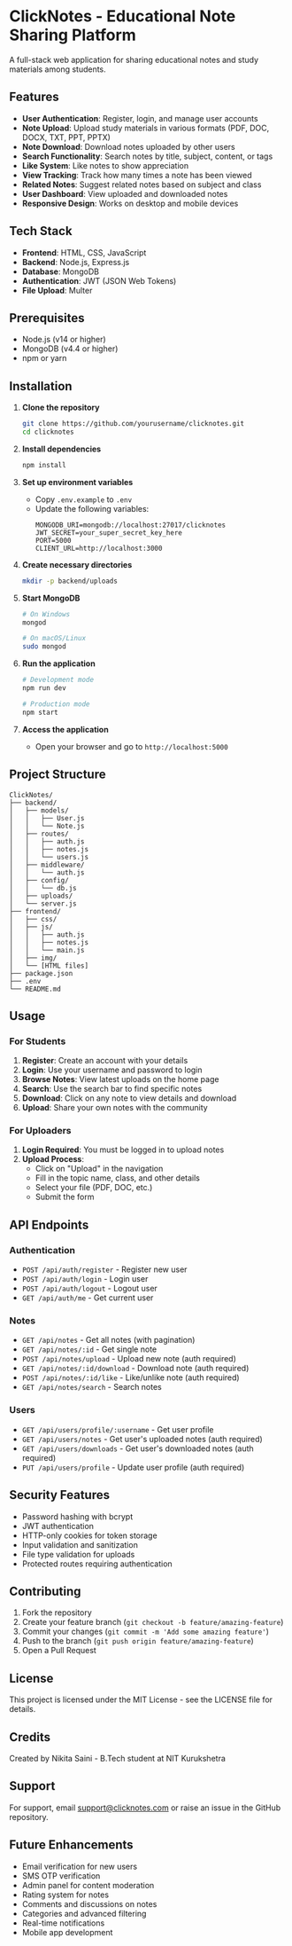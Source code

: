 # ClickNotes - Educational Note Sharing Platform

A full-stack web application for sharing educational notes and study materials among students.

## Features

- **User Authentication**: Register, login, and manage user accounts
- **Note Upload**: Upload study materials in various formats (PDF, DOC, DOCX, TXT, PPT, PPTX)
- **Note Download**: Download notes uploaded by other users
- **Search Functionality**: Search notes by title, subject, content, or tags
- **Like System**: Like notes to show appreciation
- **View Tracking**: Track how many times a note has been viewed
- **Related Notes**: Suggest related notes based on subject and class
- **User Dashboard**: View uploaded and downloaded notes
- **Responsive Design**: Works on desktop and mobile devices

## Tech Stack

- **Frontend**: HTML, CSS, JavaScript
- **Backend**: Node.js, Express.js
- **Database**: MongoDB
- **Authentication**: JWT (JSON Web Tokens)
- **File Upload**: Multer

## Prerequisites

- Node.js (v14 or higher)
- MongoDB (v4.4 or higher)
- npm or yarn

## Installation

1. **Clone the repository**
   ```bash
   git clone https://github.com/yourusername/clicknotes.git
   cd clicknotes
   ```

2. **Install dependencies**
   ```bash
   npm install
   ```

3. **Set up environment variables**
   - Copy `.env.example` to `.env`
   - Update the following variables:
     ```
     MONGODB_URI=mongodb://localhost:27017/clicknotes
     JWT_SECRET=your_super_secret_key_here
     PORT=5000
     CLIENT_URL=http://localhost:3000
     ```

4. **Create necessary directories**
   ```bash
   mkdir -p backend/uploads
   ```

5. **Start MongoDB**
   ```bash
   # On Windows
   mongod

   # On macOS/Linux
   sudo mongod
   ```

6. **Run the application**
   ```bash
   # Development mode
   npm run dev

   # Production mode
   npm start
   ```

7. **Access the application**
   - Open your browser and go to `http://localhost:5000`

## Project Structure

```
ClickNotes/
├── backend/
│   ├── models/
│   │   ├── User.js
│   │   └── Note.js
│   ├── routes/
│   │   ├── auth.js
│   │   ├── notes.js
│   │   └── users.js
│   ├── middleware/
│   │   └── auth.js
│   ├── config/
│   │   └── db.js
│   ├── uploads/
│   └── server.js
├── frontend/
│   ├── css/
│   ├── js/
│   │   ├── auth.js
│   │   ├── notes.js
│   │   └── main.js
│   ├── img/
│   └── [HTML files]
├── package.json
├── .env
└── README.md
```

## Usage

### For Students

1. **Register**: Create an account with your details
2. **Login**: Use your username and password to login
3. **Browse Notes**: View latest uploads on the home page
4. **Search**: Use the search bar to find specific notes
5. **Download**: Click on any note to view details and download
6. **Upload**: Share your own notes with the community

### For Uploaders

1. **Login Required**: You must be logged in to upload notes
2. **Upload Process**:
   - Click on "Upload" in the navigation
   - Fill in the topic name, class, and other details
   - Select your file (PDF, DOC, etc.)
   - Submit the form

## API Endpoints

### Authentication
- `POST /api/auth/register` - Register new user
- `POST /api/auth/login` - Login user
- `POST /api/auth/logout` - Logout user
- `GET /api/auth/me` - Get current user

### Notes
- `GET /api/notes` - Get all notes (with pagination)
- `GET /api/notes/:id` - Get single note
- `POST /api/notes/upload` - Upload new note (auth required)
- `GET /api/notes/:id/download` - Download note (auth required)
- `POST /api/notes/:id/like` - Like/unlike note (auth required)
- `GET /api/notes/search` - Search notes

### Users
- `GET /api/users/profile/:username` - Get user profile
- `GET /api/users/notes` - Get user's uploaded notes (auth required)
- `GET /api/users/downloads` - Get user's downloaded notes (auth required)
- `PUT /api/users/profile` - Update user profile (auth required)

## Security Features

- Password hashing with bcrypt
- JWT authentication
- HTTP-only cookies for token storage
- Input validation and sanitization
- File type validation for uploads
- Protected routes requiring authentication

## Contributing

1. Fork the repository
2. Create your feature branch (`git checkout -b feature/amazing-feature`)
3. Commit your changes (`git commit -m 'Add some amazing feature'`)
4. Push to the branch (`git push origin feature/amazing-feature`)
5. Open a Pull Request

## License

This project is licensed under the MIT License - see the LICENSE file for details.

## Credits

Created by Nikita Saini - B.Tech student at NIT Kurukshetra

## Support

For support, email support@clicknotes.com or raise an issue in the GitHub repository.

## Future Enhancements

- Email verification for new users
- SMS OTP verification
- Admin panel for content moderation
- Rating system for notes
- Comments and discussions on notes
- Categories and advanced filtering
- Real-time notifications
- Mobile app development
